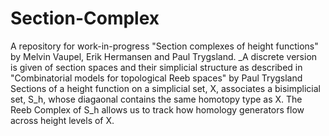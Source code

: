 # Section-Complex
A repository for work-in-progress "Section complexes of height functions" by Melvin Vaupel, Erik Hermansen and Paul Trygsland.
_A discrete version is given of section spaces and their simplicial structure as described in "Combinatorial models for topological Reeb spaces" by Paul Trygsland
Sections of a height function on a simplicial set, X, associates a bisimplicial set, S_h, whose diagaonal contains the same homotopy type as X.
The Reeb Complex of S_h allows us to track how homology generators flow across height levels of X.  
